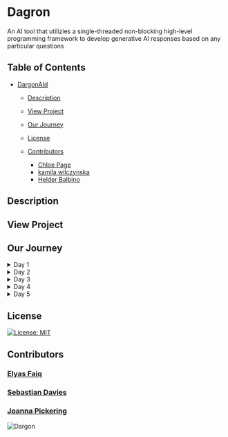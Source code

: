 # Dagron

An AI tool that utilizies a single-threaded non-blocking high-level programming framework to develop generative AI responses based on any particular questions

## Table of Contents

- [DargonAId](https://github.com/BlueElyas)

  - [Description](#description)
  - [View Project](#view-project)
  - [Our Journey](#our-journey)

  - [License](#license)
  - [Contributors](#contributing)
    - [Chloe Page](#chloe-page)
    - [kamila wilczynska](#kamila-wilczynska)
    - [Helder Balbino](#helder-balbino)

## Description

## View Project

## Our Journey

<details>
<summary>Day 1</summary>
PLANNING PREPARATIONS
</details>

<details>
<summary>Day 2</summary>
Redux async/ thunk
</details>

<details>
<summary>Day 3</summary>
design focus, page building
products?
</details>

<details>
<summary>Day 4</summary>
refinement
</details>

<details>
<summary>Day 5</summary>
finalising / presentation
</details>

## License

[![License: MIT](https://img.shields.io/badge/License-MIT-yellow.svg)](https://opensource.org/licenses/MIT)

## Contributors

### [Elyas Faiq](https://github.com/BlueElyas)

### [Sebastian Davies](https://github.com/Sebbybobbler)

### [Joanna Pickering](https://github.com/Jo-Pickering)

![Dargon](https://github.com/technative-academy/dragon/blob/ae14e3694d0300f6a5999a273ea8da465b27e88b/public/assets/dargon2.png)
